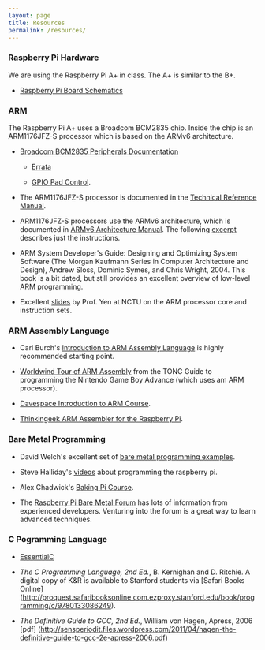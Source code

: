 ```yaml
---
layout: page
title: Resources
permalink: /resources/
---
```


### Raspberry Pi Hardware

We are using the Raspberry Pi A+ in class. The A+ is similar to the B+.

* [Raspberry Pi Board Schematics](https://github.com/raspberrypi/documentation/blob/master/hardware/raspberrypi/schematics/README.md)

### ARM

The Raspberry Pi A+ uses a Broadcom BCM2835 chip. 
Inside the chip is an ARM1176JFZ-S processor 
which is based on the ARMv6 architecture.

* [Broadcom BCM2835 Peripherals Documentation](../readings/BCM2835-ARM-Peripherals.pdf )

  * [Errata](http://elinux.org/BCM2835_datasheet_errata)

  * [GPIO Pad Control](http://www.scribd.com/doc/101830961/GPIO-Pads-Control2).

* The ARM1176JFZ-S processor is documented in the 
[Technical Reference Manual](http://infocenter.arm.com/help/topic/com.arm.doc.ddi0301h/DDI0301H_arm1176jzfs_r0p7_trm.pdf).  

* ARM1176JFZ-S processors use the ARMv6 architecture,
which is documented in [ARMv6 Architecture Manual](../readings/armv6.pdf).
The following [excerpt](../readings/armisa.pdf)
describes just the instructions.

* ARM System Developer's Guide: Designing and Optimizing System Software (The Morgan Kaufmann Series in Computer Architecture and Design), Andrew Sloss, Dominic Symes, and Chris Wright, 2004. This book is a bit dated, but still provides an excellent overview of low-level ARM programming.

* Excellent [slides](http://twins.ee.nctu.edu.tw/courses/ip_core_02/handout_pdf/Chapter_2.pdf) by Prof. Yen at NCTU on the ARM processor core and instruction sets.

### ARM Assembly Language

* Carl Burch's [Introduction to ARM Assembly Language](http://www.toves.org/books/arm/) is highly recommended starting point.

* [Worldwind Tour of ARM Assembly](http://www.coranac.com/tonc/text/asm.htm) from the TONC Guide to programming the Nintendo Game Boy Advance (which uses am ARM processor).

* [Davespace Introduction to ARM Course](http://www.davespace.co.uk/arm/introduction-to-arm/index.html).

* [Thinkingeek ARM Assembler for the Raspberry Pi](http://thinkingeek.com/2013/01/09/arm-assembler-raspberry-pi-chapter-1/).

### Bare Metal Programming

* David Welch's excellent set of [bare metal programming examples](https://github.com/dwelch67/raspberrypi).

* Steve Halliday's [videos](http://computersciencevideos.org/Raspberry-Pi/Raspberry-Pi-Setup) about programming the raspberry pi.

* Alex Chadwick's [Baking Pi Course](http://www.cl.cam.ac.uk/projects/raspberrypi/tutorials/os/).

* The [Raspberry Pi Bare Metal Forum](http://www.raspberrypi.org/forums/viewforum.php?f=72) has lots of information from experienced developers. Venturing into the forum is a great way to learn advanced techniques. 

### C Pogramming Language

* [EssentialC](http://cslibrary.stanford.edu/101)

* *The C Programming Language, 2nd Ed.*, B. Kernighan and D. Ritchie.
A digital copy of K&R is available to Stanford students via 
[Safari Books Online]
(http://proquest.safaribooksonline.com.ezproxy.stanford.edu/book/programming/c/9780133086249).

* *The Definitive Guide to GCC, 2nd Ed.*, William von Hagen, Apress, 2006
[pdf]
(http://sensperiodit.files.wordpress.com/2011/04/hagen-the-definitive-guide-to-gcc-2e-apress-2006.pdf)

